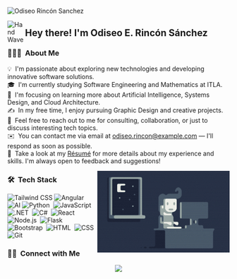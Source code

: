 ![Odiseo Rincón Sanchez](https://media.licdn.com/dms/image/v2/D4E16AQEjxc5y7FLHCA/profile-displaybackgroundimage-shrink_350_1400/profile-displaybackgroundimage-shrink_350_1400/0/1722005803931?e=1733356800&v=beta&t=z_j40jP-Eka9mjSfEMpbTd2EhSjSc8ZMIMHorzvpl8w)

<img alt="Hand Wave" src="./assets/Hand%20Wave.gif" width="40" align="left"/><h2>Hey there! I'm Odiseo E. Rincón Sánchez</h2>

### 👨🏻‍💻 &nbsp;About Me

💡 &nbsp;I'm passionate about exploring new technologies and developing innovative software solutions.\
🎓 &nbsp;I'm currently studying Software Engineering and Mathematics at ITLA.\
🌱 &nbsp;I'm focusing on learning more about Artificial Intelligence, Systems Design, and Cloud Architecture.\
✍️ &nbsp;In my free time, I enjoy pursuing Graphic Design and creative projects.\
💬 &nbsp;Feel free to reach out to me for consulting, collaboration, or just to discuss interesting tech topics.\
✉️ &nbsp;You can contact me via email at odiseo.rincon@example.com — I'll respond as soon as possible.\
📄 &nbsp;Take a look at my [Résumé](https://www.odiseo-rincon.com/resume.html) for more details about my experience and skills. I'm always open to feedback and suggestions!

<img alt="Night Coding" src="https://raw.githubusercontent.com/AVS1508/AVS1508/master/assets/Night-Coding.gif" align="right"/>

### 🛠 &nbsp;Tech Stack

![Tailwind CSS](https://img.shields.io/badge/-Tailwind%20CSS-05122A?style=flat&logo=tailwind-css)
![Angular](https://img.shields.io/badge/-Angular-DD0031?style=flat&logo=angular&logoColor=white)
![AI](https://img.shields.io/badge/-AI-05122A?style=flat&logo=ai)
![Python](https://img.shields.io/badge/-Python-05122A?style=flat&logo=python)&nbsp;
![JavaScript](https://img.shields.io/badge/-JavaScript-05122A?style=flat&logo=javascript)&nbsp;
![.NET](https://img.shields.io/badge/.NET-512BD4?style=flat&logo=dotnet&logoColor=white)&nbsp;
![C#](https://img.shields.io/badge/C%23-239120?style=flat&logo=c-sharp&logoColor=white)&nbsp;
![React](https://img.shields.io/badge/-React-05122A?style=flat&logo=react)&nbsp;
![Node.js](https://img.shields.io/badge/-Node.js-05122A?style=flat&logo=node.js)&nbsp;
![Flask](https://img.shields.io/badge/-Flask-05122A?style=flat&logo=flask)&nbsp;
![Bootstrap](https://img.shields.io/badge/-Bootstrap-05122A?style=flat&logo=bootstrap&logoColor=563D7C)&nbsp;
![HTML](https://img.shields.io/badge/-HTML-05122A?style=flat&logo=HTML5)&nbsp;
![CSS](https://img.shields.io/badge/-CSS-05122A?style=flat&logo=CSS3&logoColor=1572B6)&nbsp;
![Git](https://img.shields.io/badge/-Git-05122A?style=flat&logo=git)&nbsp;



### 🤝🏻 &nbsp;Connect with Me

<p align="center">
<a href="https://www.linkedin.com/in/odiseo-esmerlin-rincon-sanchez-48053524b/"><img src="https://img.shields.io/badge/-Odiseo%20Rinc%C3%B3n%20S%C3%A1nchez-0077B5?style=flat&logo=Linkedin&logoColor=white"/></a>
</p>
